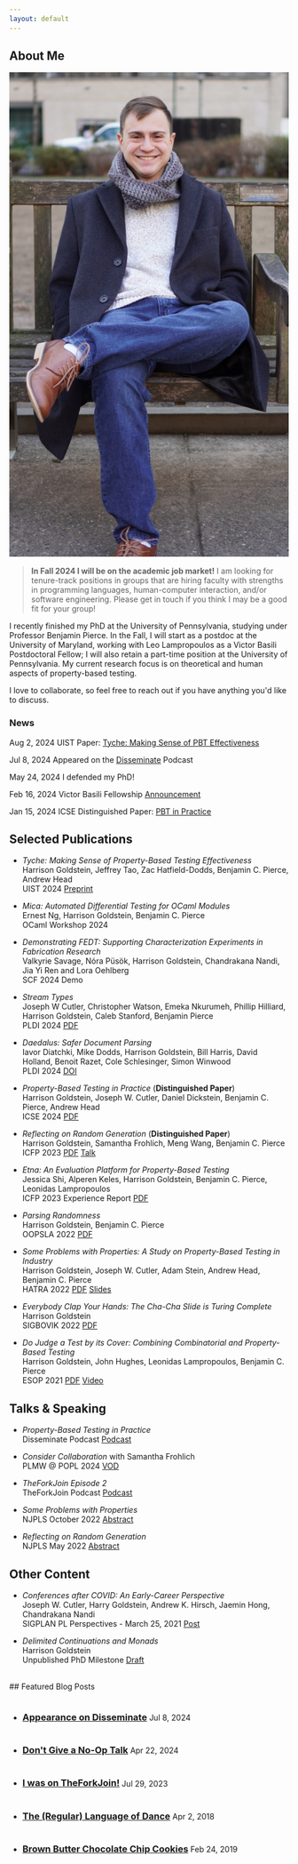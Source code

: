 ```yaml
---
layout: default
---
```


## About Me

<div class="about-me">
<img class="profile-picture" src="img/park-bench.jpeg">
<!-- <p>
My love for learning underpins almost everything that I do; I take every chance I get to learn and
to grow.
</p> -->

<blockquote>
<strong>In Fall 2024 I will be on the academic job market!</strong> I am looking for tenure-track
positions in groups that are hiring faculty with strengths in programming languages, human-computer
interaction, and/or software engineering. Please get in touch if you think I may be a good fit for
your group!
</blockquote>

<p>
I recently finished my PhD at the University of Pennsylvania, studying under Professor Benjamin
Pierce. In the Fall, I will start as a postdoc at the University of Maryland, working with Leo
Lampropoulos as a Victor Basili Postdoctoral Fellow; I will also retain a part-time position at the
University of Pennsylvania. My current research focus is on theoretical and human aspects of
property-based testing.
</p>

<p>
I love to collaborate, so feel free to reach out if you have anything you'd like to discuss.
</p>

<h3>News</h3>
<p>
<span class="highlight">Aug 2, 2024</span> UIST Paper: <a class="post-link" href="papers/uist24-tyche.pdf">Tyche: Making Sense of PBT Effectiveness</a>
</p>

<p>
<span class="highlight">Jul 8, 2024</span> Appeared on the <a href="{% post_url 2024-07-08-disseminate %}">Disseminate</a> Podcast
</p>

<p>
<span class="highlight">May 24, 2024</span> I defended my PhD!
</p>

<p>
<span class="highlight">Feb 16, 2024</span> Victor Basili Fellowship <a href="{% post_url 2024-02-18-victor-basili %}">Announcement</a>
</p>

<p>
<span class="highlight">Jan 15, 2024</span> ICSE Distinguished Paper: <a class="post-link" href="papers/icse24-pbt-in-practice.pdf">PBT in Practice</a>
</p>

<div style="clear: right;"></div>
</div>

## Selected Publications

- <i>Tyche: Making Sense of Property-Based Testing Effectiveness</i><br/>
Harrison Goldstein, Jeffrey Tao, Zac Hatfield-Dodds, Benjamin C. Pierce, Andrew Head<br>
UIST 2024 [Preprint](papers/uist24-tyche.pdf)

- <i>Mica: Automated Differential Testing for OCaml Modules</i><br/>
Ernest Ng, Harrison Goldstein, Benjamin C. Pierce<br/>
OCaml Workshop 2024

- <i>Demonstrating FEDT: Supporting Characterization Experiments in Fabrication Research</i><br/>
Valkyrie Savage, Nóra Püsök, Harrison Goldstein, Chandrakana Nandi, Jia Yi Ren and Lora Oehlberg<br/>
SCF 2024 Demo

- <i>Stream Types</i><br/>
Joseph W Cutler, Christopher Watson, Emeka Nkurumeh, Phillip Hilliard, Harrison Goldstein, Caleb Stanford, Benjamin Pierce<br/>
PLDI 2024 [PDF](https://www.cis.upenn.edu/~jwc/assets/stream-types.pdf)

- <i>Daedalus: Safer Document Parsing</i><br/>
Iavor Diatchki, Mike Dodds, Harrison Goldstein, Bill Harris, David Holland, Benoit Razet, Cole Schlesinger, Simon Winwood<br/>
PLDI 2024 [DOI](https://dl.acm.org/doi/10.1145/3656410)

- <i>Property-Based Testing in Practice</i> (<strong>Distinguished Paper</strong>)<br/>
Harrison Goldstein, Joseph W. Cutler, Daniel Dickstein, Benjamin C. Pierce, Andrew Head<br>
ICSE 2024 [PDF](papers/icse24-pbt-in-practice.pdf)

- <i>Reflecting on Random Generation</i> (<strong>Distinguished Paper</strong>)<br/>
Harrison Goldstein, Samantha Frohlich, Meng Wang, Benjamin C. Pierce<br>
ICFP 2023 [PDF](papers/icfp23-reflective.pdf) [Talk](https://www.youtube.com/live/ZQ_U-LANbc4?si=nJWlcufGBYnzcF3-&t=1316)

- <i>Etna: An Evaluation Platform for Property-Based Testing</i><br/>
Jessica Shi, Alperen Keles, Harrison Goldstein, Benjamin C. Pierce, Leonidas Lampropoulos<br>
ICFP 2023 Experience Report [PDF](papers/icfp23-etna.pdf)

- <i>Parsing Randomness</i><br/>
Harrison Goldstein, Benjamin C. Pierce<br>
OOPSLA 2022 [PDF](papers/oopsla22.pdf)

- <i>Some Problems with Properties: A Study on Property-Based Testing in Industry</i><br/>
Harrison Goldstein, Joseph W. Cutler, Adam Stein, Andrew Head, Benjamin C. Pierce<br>
HATRA 2022 [PDF](papers/hatra2022.pdf) [Slides](slides/hatra2022.pptx)

- <i>Everybody Clap Your Hands: The Cha-Cha Slide is Turing Complete</i><br>
Harrison Goldstein<br>
SIGBOVIK 2022 [PDF](papers/cha-cha-slide.pdf)

- <i>Do Judge a Test by its Cover: Combining Combinatorial and Property-Based Testing</i><br>
Harrison Goldstein, John Hughes, Leonidas Lampropoulos, Benjamin C. Pierce<br>
ESOP 2021 [PDF](papers/quick-cover.pdf) [Video](https://youtu.be/VCCz1AL3Jkc)

## Talks & Speaking

- <i>Property-Based Testing in Practice</i><br>
Disseminate Podcast [Podcast](https://disseminatepodcast.podcastpage.io/episode/harry-goldstein-property-based-testing-55)

- <i>Consider Collaboration</i> with Samantha Frohlich<br>
PLMW @ POPL 2024 [VOD](https://www.youtube.com/live/Yqvub1h-gZs?si=ZB08itCPJ-i9Fysx&t=23892)

- <i>TheForkJoin Episode 2</i><br>
TheForkJoin Podcast [Podcast](https://youtu.be/tEXq-eSiFwk?si=0tmSmEp2oK5Ucv4n)

- <i>Some Problems with Properties</i><br>
NJPLS October 2022 [Abstract](http://njpls.org/oct22.html#goldstein)

- <i>Reflecting on Random Generation</i><br>
NJPLS May 2022 [Abstract](http://njpls.org/may22.html#goldstein)

## Other Content

- <i> Conferences after COVID: An Early-Career Perspective</i><br>
Joseph W. Cutler, Harry Goldstein, Andrew K. Hirsch, Jaemin Hong, Chandrakana Nandi<br>
SIGPLAN PL Perspectives - March 25, 2021 [Post](https://blog.sigplan.org/2021/03/25/conferences-after-covid-an-early-career-perspective/)

- <i>Delimited Continuations and Monads</i><br>
Harrison Goldstein<br>
Unpublished PhD Milestone [Draft](papers/drafts/wpe-ii.pdf)

<br>
## Featured Blog Posts
<ul>
    <li>
    <h3 style="display: inline-block;">
        <a class="post-link" href="{% post_url 2024-07-08-disseminate %}">
            Appearance on Disseminate
        </a>
    </h3>
    <span class="post-meta">Jul 8, 2024</span>
    </li>
    <li>
    <h3 style="display: inline-block;">
        <a class="post-link" href="{% post_url 2024-04-22-dont-give-a-no-op-talk %}">
            Don't Give a No-Op Talk
        </a>
    </h3>
    <span class="post-meta">Apr 22, 2024</span>
    </li>
    <li>
    <h3 style="display: inline-block;">
        <a class="post-link" href="{% post_url 2023-07-29-theforkjoin %}">
            I was on TheForkJoin!
        </a>
    </h3>
    <span class="post-meta">Jul 29, 2023</span>
    </li>
    <li>
    <h3 style="display: inline-block;">
        <a class="post-link" href="{% post_url 2018-04-02-language-of-dance %}">
            The (Regular) Language of Dance
        </a>
    </h3>
    <span class="post-meta">Apr 2, 2018</span>
    </li>
    <li>
    <h3 style="display: inline-block;">
        <a class="post-link" href="{% post_url 2019-02-24-chocolate-chip-cookies %}">
            Brown Butter Chocolate Chip Cookies
        </a>
    </h3>
    <span class="post-meta">Feb 24, 2019</span>
    </li>
</ul>
